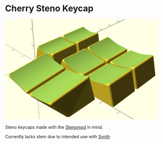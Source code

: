 # Cherry Steno Keycap

![Cluster showing the 3 kinds of keys](cluster.png)

Steno keycaps made with the [Stenomod](https://stenomod.blogspot.com) in mind.

Currently lacks stem due to intended use with [Synth](https://techkeys.us/products/synth)

